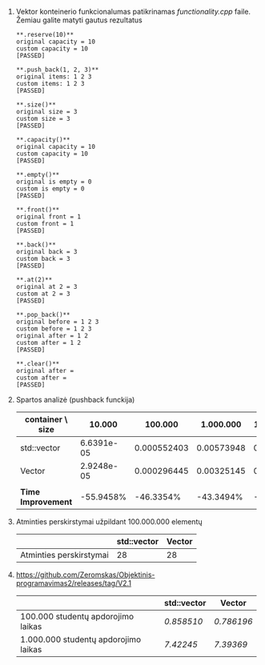 1.  Vektor konteinerio funkcionalumas patikrinamas _functionality.cpp_ faile.  
    Žemiau galite matyti gautus rezultatus

        **.reserve(10)**        
        original capacity = 10  
        custom capacity = 10  
        [PASSED]

        **.push_back(1, 2, 3)**  
        original items: 1 2 3  
        custom items: 1 2 3  
        [PASSED]

        **.size()**  
        original size = 3  
        custom size = 3  
        [PASSED]

        **.capacity()**  
        original capacity = 10  
        custom capacity = 10  
        [PASSED]

        **.empty()**  
        original is empty = 0  
        custom is empty = 0  
        [PASSED]

        **.front()**  
        original front = 1  
        custom front = 1  
        [PASSED]

        **.back()**  
        original back = 3  
        custom back = 3  
        [PASSED]

        **.at(2)**  
        original at 2 = 3  
        custom at 2 = 3  
        [PASSED]

        **.pop_back()**  
        original before = 1 2 3  
        custom before = 1 2 3  
        original after = 1 2  
        custom after = 1 2  
        [PASSED]

        **.clear()**  
        original after =  
        custom after =  
        [PASSED]


2. Spartos analizė (pushback funckija)

   | **container \ size** | 10.000     | 100.000     | 1.000.000  | 10.000.000 | 100.000.000 |
   | -------------------- | ---------- | ----------- | ---------- | ---------- | ----------- |
   | std::vector          | 6.6391e-05 | 0.000552403 | 0.00573948 | 0.0725521  | 0.574865    |
   | Vector               | 2.9248e-05 | 0.000296445 | 0.00325145 | 0.0372436  | 0.472925    |
   |                      |            |             |            |            |             |
   | **Time Improvement** | -55.9458%  | -46.3354%   | -43.3494%  | -48.6664%  | -17.7329%   |

3. Atminties perskirstymai užpildant 100.000.000 elementų

   |                         | std::vector | Vector |
   | ----------------------- | ----------- | ------ |
   | Atminties perskirstymai | 28          | 28     |

4. https://github.com/Zeromskas/Objektinis-programavimas2/releases/tag/V2.1

   |                                      | std::vector | Vector     |
   | ------------------------------------ | ----------- | ---------- |
   | 100.000 studentų apdorojimo laikas   | _0.858510_  | _0.786196_ |
   | 1.000.000 studentų apdorojimo laikas | _7.42245_   | _7.39369_  |
